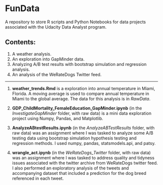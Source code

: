 # FunData

A repository to store R scripts and Python Notebooks for data projects associated with the Udacity Data Analyst program.

## Contents:
1. A weather analysis.  
2. An exploration into GapMinder data.   
3. Analyzing A/B test results with bootstrap simulation and regression analysis.
4. An analysis of the WeRateDogs Twitter feed.
---------------

1. **weather_trends.Rmd** is a exploration into annual temperature in Miami, Florida. A moving average is used to compare annual temperature in Miami to the global average. The
data for this analysis is in _RawData_.   

2. **GDP_ChildMortality_FemaleEducation_GapMinder.ipynb** (in the _InvestigateGapMinder_ folder, with raw data) is a mini data exploration project using Numpy, Pandas, and Matplotlib.   

3. **AnalyzeABtestResults.ipynb** (in the _AnalyzeABTestResults_ folder, with raw data) was an assignment where I was tasked to analyze some A/B testing data using bootstrap simulation hypothesis testing and regression methods. I used numpy, pandas, statsmodels.api, and patsy.

4. **wrangle_act.ipynb** (in the _WeRateDogs_Twitter_ folder, with raw data) was an assignment where I was tasked to address quality and tidyness issues associated with the twitter archive from WeRateDogs twitter feed. I also performed an exploratory analysis of the tweets and accompanying dataset that included a prediction for the dog breed referenced in each tweet. 
